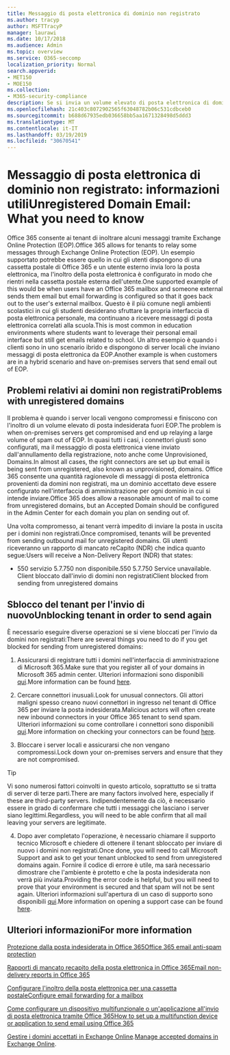 ```yaml
---
title: Messaggio di posta elettronica di dominio non registrato
ms.author: tracyp
author: MSFTTracyP
manager: laurawi
ms.date: 10/17/2018
ms.audience: Admin
ms.topic: overview
ms.service: O365-seccomp
localization_priority: Normal
search.appverid:
- MET150
- MOE150
ms.collection:
- M365-security-compliance
description: Se si invia un volume elevato di posta elettronica di dominio non registrato, si rischia che la posta elettronica venga bloccata. Leggere questo articolo per ulteriori informazioni.
ms.openlocfilehash: 21c403c8072902565f63048782b06c531cdbceb0
ms.sourcegitcommit: b688d67935edb036658bb5aa1671328498d5ddd3
ms.translationtype: MT
ms.contentlocale: it-IT
ms.lasthandoff: 03/19/2019
ms.locfileid: "30670541"
---
```

# <a name="unregistered-domain-email-what-you-need-to-know"></a><span data-ttu-id="5ee69-104">Messaggio di posta elettronica di dominio non registrato: informazioni utili</span><span class="sxs-lookup"><span data-stu-id="5ee69-104">Unregistered Domain Email: What you need to know</span></span>

<span data-ttu-id="5ee69-105">Office 365 consente ai tenant di inoltrare alcuni messaggi tramite Exchange Online Protection (EOP).</span><span class="sxs-lookup"><span data-stu-id="5ee69-105">Office 365 allows for tenants to relay some messages through Exchange Online Protection (EOP).</span></span> <span data-ttu-id="5ee69-106">Un esempio supportato potrebbe essere quello in cui gli utenti dispongono di una cassetta postale di Office 365 e un utente esterno invia loro la posta elettronica, ma l'inoltro della posta elettronica è configurato in modo che rientri nella cassetta postale esterna dell'utente.</span><span class="sxs-lookup"><span data-stu-id="5ee69-106">One supported example of this would be when users have an Office 365 mailbox and someone external sends them email but email forwarding is configured so that it goes back out to the user's external mailbox.</span></span> <span data-ttu-id="5ee69-107">Questo è il più comune negli ambienti scolastici in cui gli studenti desiderano sfruttare la propria interfaccia di posta elettronica personale, ma continuano a ricevere messaggi di posta elettronica correlati alla scuola.</span><span class="sxs-lookup"><span data-stu-id="5ee69-107">This is most common in education environments where students want to leverage their personal email interface but still get emails related to school.</span></span> <span data-ttu-id="5ee69-108">Un altro esempio è quando i clienti sono in uno scenario ibrido e dispongono di server locali che inviano messaggi di posta elettronica da EOP.</span><span class="sxs-lookup"><span data-stu-id="5ee69-108">Another example is when customers are in a hybrid scenario and have on-premises servers that send email out of EOP.</span></span>

## <a name="problems-with-unregistered-domains"></a><span data-ttu-id="5ee69-109">Problemi relativi ai domini non registrati</span><span class="sxs-lookup"><span data-stu-id="5ee69-109">Problems with unregistered domains</span></span>

<span data-ttu-id="5ee69-110">Il problema è quando i server locali vengono compromessi e finiscono con l'inoltro di un volume elevato di posta indesiderata fuori EOP.</span><span class="sxs-lookup"><span data-stu-id="5ee69-110">The problem is when on-premises servers get compromised and end up relaying a large volume of spam out of EOP.</span></span> <span data-ttu-id="5ee69-111">In quasi tutti i casi, i connettori giusti sono configurati, ma il messaggio di posta elettronica viene inviato dall'annullamento della registrazione, noto anche come Unprovisioned, Domains.</span><span class="sxs-lookup"><span data-stu-id="5ee69-111">In almost all cases, the right connectors are set up but email is being sent from unregistered, also known as unprovisioned, domains.</span></span> <span data-ttu-id="5ee69-112">Office 365 consente una quantità ragionevole di messaggi di posta elettronica provenienti da domini non registrati, ma un dominio accettato deve essere configurato nell'interfaccia di amministrazione per ogni dominio in cui si intende inviare.</span><span class="sxs-lookup"><span data-stu-id="5ee69-112">Office 365 does allow a reasonable amount of mail to come from unregistered domains, but an Accepted Domain should be configured in the Admin Center for each domain you plan on sending out of.</span></span>

<span data-ttu-id="5ee69-113">Una volta compromesso, ai tenant verrà impedito di inviare la posta in uscita per i domini non registrati.</span><span class="sxs-lookup"><span data-stu-id="5ee69-113">Once compromised, tenants will be prevented from sending outbound mail for unregistered domains.</span></span> <span data-ttu-id="5ee69-114">Gli utenti riceveranno un rapporto di mancato reCapito (NDR) che indica quanto segue:</span><span class="sxs-lookup"><span data-stu-id="5ee69-114">Users will receive a Non-Delivery Report (NDR) that states:</span></span>

- <span data-ttu-id="5ee69-115">550 servizio 5.7.750 non disponibile.</span><span class="sxs-lookup"><span data-stu-id="5ee69-115">550 5.7.750 Service unavailable.</span></span> <span data-ttu-id="5ee69-116">Client bloccato dall'invio di domini non registrati</span><span class="sxs-lookup"><span data-stu-id="5ee69-116">Client blocked from sending from unregistered domains</span></span>

## <a name="unblocking-tenant-in-order-to-send-again"></a><span data-ttu-id="5ee69-117">Sblocco del tenant per l'invio di nuovo</span><span class="sxs-lookup"><span data-stu-id="5ee69-117">Unblocking tenant in order to send again</span></span>

<span data-ttu-id="5ee69-118">È necessario eseguire diverse operazioni se si viene bloccati per l'invio da domini non registrati:</span><span class="sxs-lookup"><span data-stu-id="5ee69-118">There are several things you need to do if you get blocked for sending from unregistered domains:</span></span>

1. <span data-ttu-id="5ee69-119">Assicurarsi di registrare tutti i domini nell'interfaccia di amministrazione di Microsoft 365.</span><span class="sxs-lookup"><span data-stu-id="5ee69-119">Make sure that you register all of your domains in Microsoft 365 admin center.</span></span> <span data-ttu-id="5ee69-120">Ulteriori informazioni sono disponibili [qui](https://docs.microsoft.com/en-us/exchange/mail-flow-best-practices/manage-accepted-domains/manage-accepted-domains).</span><span class="sxs-lookup"><span data-stu-id="5ee69-120">More information can be found [here](https://docs.microsoft.com/en-us/exchange/mail-flow-best-practices/manage-accepted-domains/manage-accepted-domains).</span></span>

2. <span data-ttu-id="5ee69-121">Cercare connettori inusuali.</span><span class="sxs-lookup"><span data-stu-id="5ee69-121">Look for unusual connectors.</span></span> <span data-ttu-id="5ee69-122">Gli attori maligni spesso creano nuovi connettori in ingresso nel tenant di Office 365 per inviare la posta indesiderata.</span><span class="sxs-lookup"><span data-stu-id="5ee69-122">Malicious actors will often create new inbound connectors in your Office 365 tenant to send spam.</span></span> <span data-ttu-id="5ee69-123">Ulteriori informazioni su come controllare i connettori sono disponibili [qui](https://docs.microsoft.com/en-us/powershell/module/exchange/mail-flow/get-inboundconnector?view=exchange-ps).</span><span class="sxs-lookup"><span data-stu-id="5ee69-123">More information on checking your connectors can be found [here](https://docs.microsoft.com/en-us/powershell/module/exchange/mail-flow/get-inboundconnector?view=exchange-ps).</span></span> 

3. <span data-ttu-id="5ee69-124">Bloccare i server locali e assicurarsi che non vengano compromessi.</span><span class="sxs-lookup"><span data-stu-id="5ee69-124">Lock down your on-premises servers and ensure that they are not compromised.</span></span>

> [!TIP]
> <span data-ttu-id="5ee69-125">Vi sono numerosi fattori coinvolti in questo articolo, soprattutto se si tratta di server di terze parti.</span><span class="sxs-lookup"><span data-stu-id="5ee69-125">There are many factors involved here, especially if these are third-party servers.</span></span> <span data-ttu-id="5ee69-126">Indipendentemente da ciò, è necessario essere in grado di confermare che tutti i messaggi che lasciano i server siano legittimi.</span><span class="sxs-lookup"><span data-stu-id="5ee69-126">Regardless, you will need to be able confirm that  all mail leaving your servers are legitimate.</span></span>

4. <span data-ttu-id="5ee69-127">Dopo aver completato l'operazione, è necessario chiamare il supporto tecnico Microsoft e chiedere di ottenere il tenant sbloccato per inviare di nuovo i domini non registrati.</span><span class="sxs-lookup"><span data-stu-id="5ee69-127">Once done, you will need to call Microsoft Support and ask to get your tenant unblocked to send from unregistered domains again.</span></span>  <span data-ttu-id="5ee69-128">Fornire il codice di errore è utile, ma sarà necessario dimostrare che l'ambiente è protetto e che la posta indesiderata non verrà più inviata.</span><span class="sxs-lookup"><span data-stu-id="5ee69-128">Providing the error code is helpful, but you will need to prove that your environment is secured and that spam will not be sent again.</span></span> <span data-ttu-id="5ee69-129">Ulteriori informazioni sull'apertura di un caso di supporto sono disponibili [qui](https://support.office.com/en-us/article/Contact-support-for-business-products-Admin-Help-32a17ca7-6fa0-4870-8a8d-e25ba4ccfd4b#ID0EAADAAA=online).</span><span class="sxs-lookup"><span data-stu-id="5ee69-129">More information on opening a support case can be found [here](https://support.office.com/en-us/article/Contact-support-for-business-products-Admin-Help-32a17ca7-6fa0-4870-8a8d-e25ba4ccfd4b#ID0EAADAAA=online).</span></span>
  
## <a name="for-more-information"></a><span data-ttu-id="5ee69-130">Ulteriori informazioni</span><span class="sxs-lookup"><span data-stu-id="5ee69-130">For more information</span></span>

[<span data-ttu-id="5ee69-131">Protezione dalla posta indesiderata in Office 365</span><span class="sxs-lookup"><span data-stu-id="5ee69-131">Office 365 email anti-spam protection</span></span>](anti-spam-protection.md)

[<span data-ttu-id="5ee69-132">Rapporti di mancato recapito della posta elettronica in Office 365</span><span class="sxs-lookup"><span data-stu-id="5ee69-132">Email non-delivery reports in Office 365</span></span>](https://support.office.com/article/email-non-delivery-reports-in-office-365-51daa6b9-2e35-49c4-a0c9-df85bf8533c3)

[<span data-ttu-id="5ee69-133">Configurare l'inoltro della posta elettronica per una cassetta postale</span><span class="sxs-lookup"><span data-stu-id="5ee69-133">Configure email forwarding for a mailbox</span></span>](https://docs.microsoft.com/en-us/exchange/recipients-in-exchange-online/manage-user-mailboxes/configure-email-forwarding)

[<span data-ttu-id="5ee69-134">Come configurare un dispositivo multifunzionale o un'applicazione all'invio di posta elettronica tramite Office 365</span><span class="sxs-lookup"><span data-stu-id="5ee69-134">How to set up a multifunction device or application to send email using Office 365</span></span>](https://support.office.com/en-us/article/How-to-set-up-a-multifunction-device-or-application-to-send-email-using-Office-365-69f58e99-c550-4274-ad18-c805d654b4c4)

<span data-ttu-id="5ee69-135">[Gestire i domini accettati in Exchange Online](https://docs.microsoft.com/en-us/exchange/mail-flow-best-practices/manage-accepted-domains/manage-accepted-domains).</span><span class="sxs-lookup"><span data-stu-id="5ee69-135">[Manage accepted domains in Exchange Online](https://docs.microsoft.com/en-us/exchange/mail-flow-best-practices/manage-accepted-domains/manage-accepted-domains).</span></span>

